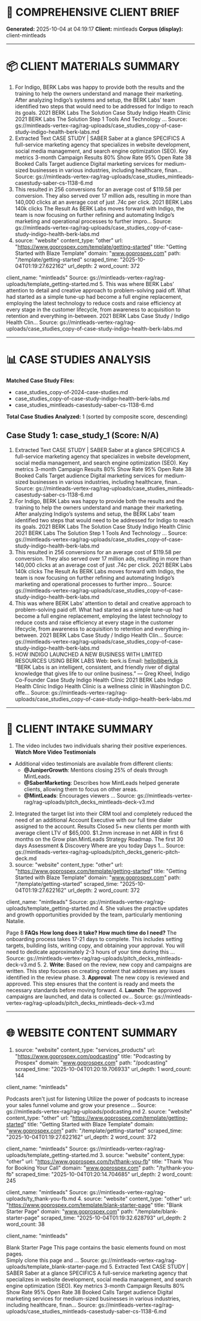 # 📄 COMPREHENSIVE CLIENT BRIEF

**Generated:** 2025-10-04 at 04:19:17
**Client:** mintleads
**Corpus (display):** client-mintleads

---
# 📦 CLIENT MATERIALS SUMMARY

1. For Indigo, BERK Labs was happy to provide both the results and the training to help the owners understand and manage their marketing. 
After analyzing Indigo’s systems and setup, the BERK Labs’ team identified two steps that would need to be addressed for Indigo to reach its goals.
2021 BERK Labs
The Solution
Case Study
Indigo Health Clinic
2021 BERK Labs
The Solution
Step 1 Tools And Technology ...
   Source: gs://mintleads-vertex-rag/rag-uploads/case_studies_copy-of-case-study-indigo-health-berk-labs.md
2. Extracted Text
CASE STUDY | SABER
Saber at a glance
SPECIFICS
A full-service marketing agency that
specializes in website development,
social media management, and search
engine optimization (SEO).
Key metrics
3-month Campaign
Results
80%
Show Rate
95%
Open Rate
38
Booked Calls
Target audience
Digital marketing services for medium-sized
businesses in various industries, including
healthcare, finan...
   Source: gs://mintleads-vertex-rag/rag-uploads/case_studies_mintleads-casestudy-saber-cs-1138-6.md
3. This resulted in 256 conversions for an average cost of $119.58 per conversion. 
They also served over 17 million ads, resulting in more than 140,000 clicks at an average cost of just .74c per click. 
2021 BERK Labs
140k
clicks
The Result
As BERK Labs moves forward with Indigo, the team is now focusing on further refining and automating Indigo’s marketing and operational processes to further impro...
   Source: gs://mintleads-vertex-rag/rag-uploads/case_studies_copy-of-case-study-indigo-health-berk-labs.md
4. source: "website"
content_type: "other"
url: "https://www.goprospex.com/template/getting-started"
title: "Getting Started with Blaze Template"
domain: "www.goprospex.com"
path: "/template/getting-started"
scraped_time: "2025-10-04T01:19:27.622162"
url_depth: 2
word_count: 372

client_name: "mintleads"
   Source: gs://mintleads-vertex-rag/rag-uploads/template_getting-started.md
5. This was where BERK Labs’ attention to detail and creative approach to problem-solving paid off. What had started as a simple tune-up had become a full engine replacement, employing the latest technology to reduce costs and raise efficiency at every stage in the customer lifecycle, from awareness to acquisition to retention and everything in-between. 
2021 BERK Labs
Case Study / Indigo Health Clin...
   Source: gs://mintleads-vertex-rag/rag-uploads/case_studies_copy-of-case-study-indigo-health-berk-labs.md

---

# 📊 CASE STUDIES ANALYSIS


**Matched Case Study Files:**

- case_studies_copy-of-2024-case-studies.md
- case_studies_copy-of-case-study-indigo-health-berk-labs.md
- case_studies_mintleads-casestudy-saber-cs-1138-6.md

**Total Case Studies Analyzed:** 1 (sorted by composite score, descending)

## Case Study 1: case_study_1 (Score: N/A)

1. Extracted Text
CASE STUDY | SABER
Saber at a glance
SPECIFICS
A full-service marketing agency that
specializes in website development,
social media management, and search
engine optimization (SEO).
Key metrics
3-month Campaign
Results
80%
Show Rate
95%
Open Rate
38
Booked Calls
Target audience
Digital marketing services for medium-sized
businesses in various industries, including
healthcare, finan...
   Source: gs://mintleads-vertex-rag/rag-uploads/case_studies_mintleads-casestudy-saber-cs-1138-6.md
2. For Indigo, BERK Labs was happy to provide both the results and the training to help the owners understand and manage their marketing. 
After analyzing Indigo’s systems and setup, the BERK Labs’ team identified two steps that would need to be addressed for Indigo to reach its goals.
2021 BERK Labs
The Solution
Case Study
Indigo Health Clinic
2021 BERK Labs
The Solution
Step 1 Tools And Technology ...
   Source: gs://mintleads-vertex-rag/rag-uploads/case_studies_copy-of-case-study-indigo-health-berk-labs.md
3. This resulted in 256 conversions for an average cost of $119.58 per conversion. 
They also served over 17 million ads, resulting in more than 140,000 clicks at an average cost of just .74c per click. 
2021 BERK Labs
140k
clicks
The Result
As BERK Labs moves forward with Indigo, the team is now focusing on further refining and automating Indigo’s marketing and operational processes to further impro...
   Source: gs://mintleads-vertex-rag/rag-uploads/case_studies_copy-of-case-study-indigo-health-berk-labs.md
4. This was where BERK Labs’ attention to detail and creative approach to problem-solving paid off. What had started as a simple tune-up had become a full engine replacement, employing the latest technology to reduce costs and raise efficiency at every stage in the customer lifecycle, from awareness to acquisition to retention and everything in-between. 
2021 BERK Labs
Case Study / Indigo Health Clin...
   Source: gs://mintleads-vertex-rag/rag-uploads/case_studies_copy-of-case-study-indigo-health-berk-labs.md
5. HOW INDIGO LAUNCHED A NEW BUSINESS WITH LIMITED RESOURCES USING BERK LABS
Web: berk.is
Email: hello@berk.is
“BERK Labs is an intelligent, consistent, and friendly river of digital knowledge that gives life to our online business.”
— Greg Kheel,
    Indigo Co-Founder
Case Study
Indigo Health Clinic
2021 BERK Labs
Indigo Health Clinic
Indigo Health Clinic is a wellness clinic in Washington D.C. offe...
   Source: gs://mintleads-vertex-rag/rag-uploads/case_studies_copy-of-case-study-indigo-health-berk-labs.md

---



# 📝 CLIENT INTAKE SUMMARY

1. The video includes two individuals sharing their positive experiences.
**Watch More Video Testimonials**
- Additional video testimonials are available from different clients:
  - **@JuniperGrowth**: Mentions closing 25% of deals through MintLeads.
  - **@SaberMarketing**: Describes how MintLeads helped generate clients, allowing them to focus on other areas.
  - **@MintLeads**: Encourages viewers ...
   Source: gs://mintleads-vertex-rag/rag-uploads/pitch_decks_mintleads-deck-v3.md
2. Integrated the target list into
their CRM tool and completely reduced the
need of an additional Account Executive with
our full time dialer assigned to the account.
Results
Closed 5+ new clients per month with
average client LTV of $65,000.
$1.2mm increase in net ARR in first 6
months on the Grow plan.MintLeads
Strategy Roadmap.
The first 30 days
Assessment
& Discovery
Where
are you
today
  Days 1...
   Source: gs://mintleads-vertex-rag/rag-uploads/pitch_decks_generic-pitch-deck.md
3. source: "website"
content_type: "other"
url: "https://www.goprospex.com/template/getting-started"
title: "Getting Started with Blaze Template"
domain: "www.goprospex.com"
path: "/template/getting-started"
scraped_time: "2025-10-04T01:19:27.622162"
url_depth: 2
word_count: 372

client_name: "mintleads"
   Source: gs://mintleads-vertex-rag/rag-uploads/template_getting-started.md
4. She values the proactive updates and growth opportunities provided by the team, particularly mentioning Natalie.

Page 8
**FAQs**
**How long does it take? How much time do I need?**
The onboarding process takes 17-21 days to complete. This includes setting targets, building lists, writing copy, and obtaining your approval. You will need to dedicate approximately 2-3 hours of your time during this ...
   Source: gs://mintleads-vertex-rag/rag-uploads/pitch_decks_mintleads-deck-v3.md
5. 2. **Write**: Based on the review, new copy and campaigns are written. This step focuses on creating content that addresses any issues identified in the review phase.
3. **Approval**: The new copy is reviewed and approved. This step ensures that the content is ready and meets the necessary standards before moving forward.
4. **Launch**: The approved campaigns are launched, and data is collected ov...
   Source: gs://mintleads-vertex-rag/rag-uploads/pitch_decks_mintleads-deck-v3.md

---



# 🌐 WEBSITE CONTENT SUMMARY

1. source: "website"
content_type: "services_products"
url: "https://www.goprospex.com/podcasting"
title: "Podcasting by Prospex"
domain: "www.goprospex.com"
path: "/podcasting"
scraped_time: "2025-10-04T01:20:19.706933"
url_depth: 1
word_count: 144

client_name: "mintleads"


Podcasts aren't just for listening
Utilize the power of podcasts to increase your sales funnel volume and grow your presence ...
   Source: gs://mintleads-vertex-rag/rag-uploads/podcasting.md
2. source: "website"
content_type: "other"
url: "https://www.goprospex.com/template/getting-started"
title: "Getting Started with Blaze Template"
domain: "www.goprospex.com"
path: "/template/getting-started"
scraped_time: "2025-10-04T01:19:27.622162"
url_depth: 2
word_count: 372

client_name: "mintleads"
   Source: gs://mintleads-vertex-rag/rag-uploads/template_getting-started.md
3. source: "website"
content_type: "other"
url: "https://www.goprospex.com/ty/thank-you-fb"
title: "Thank You for Booking Your Call"
domain: "www.goprospex.com"
path: "/ty/thank-you-fb"
scraped_time: "2025-10-04T01:20:14.704685"
url_depth: 2
word_count: 245

client_name: "mintleads"
   Source: gs://mintleads-vertex-rag/rag-uploads/ty_thank-you-fb.md
4. source: "website"
content_type: "other"
url: "https://www.goprospex.com/template/blank-starter-page"
title: "Blank Starter Page"
domain: "www.goprospex.com"
path: "/template/blank-starter-page"
scraped_time: "2025-10-04T01:19:32.628793"
url_depth: 2
word_count: 38

client_name: "mintleads"


Blank Starter Page
This page contains the basic elements found on most pages.  
Simply clone this page and ...
   Source: gs://mintleads-vertex-rag/rag-uploads/template_blank-starter-page.md
5. Extracted Text
CASE STUDY | SABER
Saber at a glance
SPECIFICS
A full-service marketing agency that
specializes in website development,
social media management, and search
engine optimization (SEO).
Key metrics
3-month Campaign
Results
80%
Show Rate
95%
Open Rate
38
Booked Calls
Target audience
Digital marketing services for medium-sized
businesses in various industries, including
healthcare, finan...
   Source: gs://mintleads-vertex-rag/rag-uploads/case_studies_mintleads-casestudy-saber-cs-1138-6.md